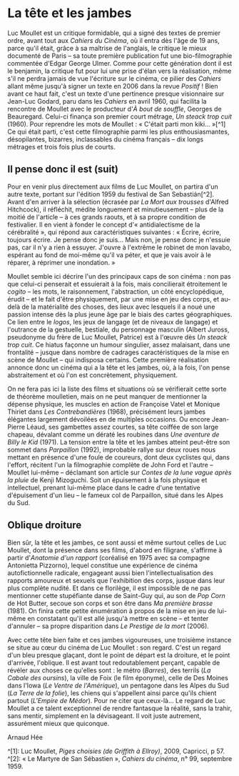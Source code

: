 # La tête et les jambes

Luc Moullet est un critique formidable, qui a signé des textes de premier ordre, avant tout aux _Cahiers du Cinéma_, où il entra dès l'âge de 19 ans, parce qu'il était, grâce à sa maîtrise de l'anglais, le critique le mieux documenté de Paris – sa toute première publication fut une bio-filmographie commentée d'Edgar George Ulmer. Comme pour cette génération dont il est le benjamin, la critique fut pour lui une prise d'élan vers la réalisation, même s'il ne perdra jamais de vue l'écriture sur le cinéma, ce pilier des _Cahiers_ allant même jusqu'à signer un texte en 2006 dans la revue _Positif_ ! Bien avant ce haut fait, c'est un texte d'une pertinence presque visionnaire sur Jean-Luc Godard, paru dans les _Cahiers_ en avril 1960, qui facilita la rencontre de Moullet avec le producteur d'_À bout de souffle_, Georges de Beauregard. Celui-ci finança son premier court métrage, _Un steack trop cuit_ (1960). Pour reprendre les mots de Moullet : « C'était parti mon kiki... »[^1] Ce qui était parti, c'est cette filmographie parmi les plus enthousiasmantes, désopilantes, bizarres, inclassables du cinéma français – dix longs métrages et trois fois plus de courts.

## Il pense donc il est (suit)

Pour en venir plus directement aux films de Luc Moullet, on partira d'un autre texte, portant sur l'édition 1959 du festival de San Sebastián[^2]. Avant d'en arriver à la sélection (écrasée par _La Mort aux trousses_ d'Alfred Hitchcock), il réfléchit, médite longuement et minutieusement – plus de la moitié de l'article – à ces grands raouts, et à sa propre condition de festivalier. Il en vient à fonder le concept d'« antidialectisme de la cérébralité », qui répond aux caractéristiques suivantes : « Écrire, écrire, toujours écrire. Je pense donc je suis... Mais non, je pense donc je n'essuie pas, car il n'y a rien à essuyer. J'ouvre à l'extrême le robinet de mon lavabo, espérant au fond de moi-même qu'il va péter, et que je vais avoir à le réparer, à réprimer une inondation. »

Moullet semble ici décrire l'un des principaux caps de son cinéma : non pas que celui-ci penserait et essuierait à la fois, mais concilierait étroitement le _cogito_ – les mots, le raisonnement, l'abstraction, un côté encyclopédique, érudit – et le fait d'être physiquement, par une mise en jeu des corps, et au-delà de la matérialité des choses, des lieux avec lesquels il a noué une passion intense dès la plus jeune âge par le biais des cartes géographiques. Ce lien entre le _logos_, les jeux de langage (et de niveaux de langage) et l'outrance de la gestuelle, bestiale, du personnage masculin (Albert Juross, pseudonyme du frère de Luc Moullet, Patrice) est à l'œuvre dès _Un steack trop cuit_. Ce hiatus façonne un humour singulier, assez malaisant, dans une frontalité – jusque dans nombre de cadrages caractéristiques de la mise en scène de Moullet – qui indisposa certains. Cette première réalisation annonce donc un cinéma qui a la tête et les jambes, où, à la fois, l'on pense abstraitement et où l'on est concrètement, physiquement.

On ne fera pas ici la liste des films et situations où se vérifierait cette sorte de théorème moulletien, mais on ne peut manquer de mentionner la dépense physique, les muscles en action de Françoise Vatel et Monique Thiriet dans _Les Contrebandières_ (1968), précisément leurs jambes élégantes largement dévoilées en de multiples occasions. Ou encore Jean-Pierre Léaud, ses gambettes assez courtes, sa tête coiffée de son large chapeau, dévalant comme un dératé les roubines dans _Une aventure de Billy le Kid_ (1971). La tension entre la tête et les jambes atteint peut-être son sommet dans _Parpaillon_ (1992), improbable rallye sur deux roues nous mettant en présence d'une foule de coureurs, dont deux cyclistes qui, dans l'effort, récitent l'un la filmographie complète de John Ford et l'autre – Moullet lui-même – déclamant son article sur _Contes de la lune vague après la pluie_ de Kenji Mizoguchi. Soit un épuisement à la fois physique et intellectuel, prenant lui-même place dans le cadre d'une tentative d'épuisement d'un lieu – le fameux col de Parpaillon, situé dans les Alpes du Sud.

## Oblique droiture

Bien sûr, la tête et les jambes, ce sont aussi et même surtout celles de Luc Moullet, dont la présence dans ses films, d'abord en filigrane, s'affirme à partir d'_Anatomie d'un rapport_ (coréalisé en 1975 avec sa compagne Antonietta Pizzorno), lequel constitue une expérience de cinéma autofictionnelle radicale, engageant aussi bien l'intellectualisation des rapports amoureux et sexuels que l'exhibition des corps, jusque dans leur plus complète nudité. Et dans ce florilège, il est impossible de ne pas mentionner cette stupéfiante danse de Saint-Guy qui, au son de _Pop Corn_ de Hot Butter, secoue son corps et son être dans _Ma première brasse_ (1981). On finira cette petite énumération à propos de la mise en jeu de lui-même en constatant qu'il est allé jusqu'à mettre en scène – et tenter d'annuler – sa propre disparition dans _Le Prestige de la mort_ (2006).

Avec cette tête bien faite et ces jambes vigoureuses, une troisième instance se situe au cœur du cinéma de Luc Moullet : son regard. C'est un regard d'un bleu presque glaçant, dont le point de départ est la droiture, et le point d'arrivée, l'oblique. Il est avant tout redoutablement perçant, capable de révéler aux choses ce qu'elles sont : le métro (_Barres_), des terrils (_La Cabale des oursins_), la ville de Foix (le film éponyme), celle de Des Moines dans l'Iowa (_Le Ventre de l'Amérique_), un pentagone dans les Alpes du Sud (_La Terre de la folie_), les chiens qui s'appellent ainsi parce qu'ils chient partout (_L'Empire de Médor_). Pour ne citer que ceux-là... Le regard de Luc Moullet a ce talent exceptionnel de rendre fantasque la réalité, sans la trahir, sans mentir, simplement en la dévisageant. Il voit juste autrement, assurément mieux que quiconque.

Arnaud Hée

^[1]: Luc Moullet, _Piges choisies (de Griffith à Ellroy)_, 2009, Capricci, p 57.
^[2]: « Le Martyre de San Sébastien », _Cahiers du cinéma_, n° 99, septembre 1959.
